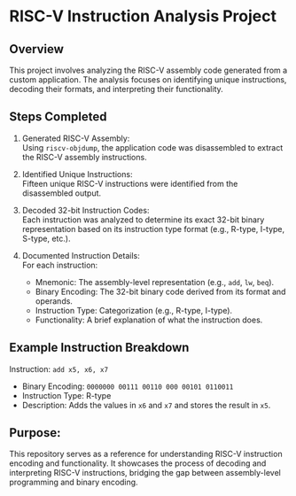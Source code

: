 # RISC-V Instruction Analysis Project

## Overview

This project involves analyzing the RISC-V assembly code generated from a custom application. The analysis focuses on identifying unique instructions, decoding their formats, and interpreting their functionality.

## Steps Completed

1. Generated RISC-V Assembly:  
   Using `riscv-objdump`, the application code was disassembled to extract the RISC-V assembly instructions.

2. Identified Unique Instructions:  
   Fifteen unique RISC-V instructions were identified from the disassembled output.

3. Decoded 32-bit Instruction Codes:  
   Each instruction was analyzed to determine its exact 32-bit binary representation based on its instruction type format (e.g., R-type, I-type, S-type, etc.).

4. Documented Instruction Details:  
   For each instruction:
   - Mnemonic: The assembly-level representation (e.g., `add`, `lw`, `beq`).
   - Binary Encoding: The 32-bit binary code derived from its format and operands.
   - Instruction Type: Categorization (e.g., R-type, I-type).
   - Functionality: A brief explanation of what the instruction does.

## Example Instruction Breakdown

Instruction: `add x5, x6, x7`  
- Binary Encoding: `0000000 00111 00110 000 00101 0110011`  
- Instruction Type: R-type  
- Description: Adds the values in `x6` and `x7` and stores the result in `x5`.

## Purpose:

This repository serves as a reference for understanding RISC-V instruction encoding and functionality. It showcases the process of decoding and interpreting RISC-V instructions, bridging the gap between assembly-level programming and binary encoding. 
